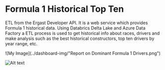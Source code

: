 # Formula 1 Historical Top Ten

ETL from the Ergast Developer API. It is a web service which provides Formula 1 historical data. 
Using Databrics Delta Lake and Azure Data Factory a ETL process is used to get historical info about races, drivers and make analysis such as the best historical constructors, top ten drivers by year range, etc.

![My Image](../dashboard-img/"Report on Dominant Formula 1 Drivers.png")

<img src="../dashboard-img/Report on Dominant Formula 1 Drivers.png" alt="Alt text" title="Optional title">
